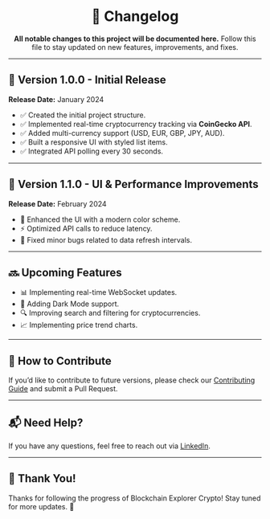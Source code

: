 <!DOCTYPE html>
<html lang="en">
<head>
  <meta charset="UTF-8">
  <meta name="viewport" content="width=device-width, initial-scale=1.0">
</head>
<body>

  <h1 align="center">📌 Changelog</h1>

  <p align="center">
    <strong>All notable changes to this project will be documented here.</strong>  
    Follow this file to stay updated on new features, improvements, and fixes.
  </p>

  <hr>

  <h2>🚀 Version 1.0.0 - Initial Release</h2>
  <p><strong>Release Date:</strong> January 2024</p>
  <ul>
    <li>✅ Created the initial project structure.</li>
    <li>✅ Implemented real-time cryptocurrency tracking via <strong>CoinGecko API</strong>.</li>
    <li>✅ Added multi-currency support (USD, EUR, GBP, JPY, AUD).</li>
    <li>✅ Built a responsive UI with styled list items.</li>
    <li>✅ Integrated API polling every 30 seconds.</li>
  </ul>

  <hr>

  <h2>🔄 Version 1.1.0 - UI & Performance Improvements</h2>
  <p><strong>Release Date:</strong> February 2024</p>
  <ul>
    <li>🎨 Enhanced the UI with a modern color scheme.</li>
    <li>⚡ Optimized API calls to reduce latency.</li>
    <li>🔧 Fixed minor bugs related to data refresh intervals.</li>
  </ul>

  <hr>

  <h2>🔜 Upcoming Features</h2>
  <ul>
    <li>📊 Implementing real-time WebSocket updates.</li>
    <li>🌙 Adding Dark Mode support.</li>
    <li>🔍 Improving search and filtering for cryptocurrencies.</li>
    <li>📈 Implementing price trend charts.</li>
  </ul>

  <hr>

  <h2>📢 How to Contribute</h2>
  <p>If you’d like to contribute to future versions, please check our  
    <a href="CONTRIBUTING.html">Contributing Guide</a> and submit a Pull Request.</p>

  <hr>

  <h2>📬 Need Help?</h2>
  <p>If you have any questions, feel free to reach out via  
    <a href="https://www.linkedin.com/in/danilo-viteri-moreno/" target="_blank">LinkedIn</a>.
  </p>

  <hr>

  <h2>🎉 Thank You!</h2>
  <p>Thanks for following the progress of Blockchain Explorer Crypto! Stay tuned for more updates. 🚀</p>

</body>
</html>
